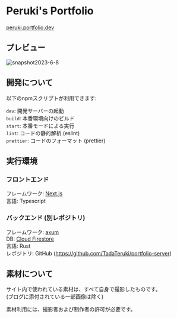 # Peruki's Portfolio

[peruki.portfolio.dev](https://peruki.portfolio.dev)

## プレビュー

![snapshot2023-6-8](https://github.com/TadaTeruki/portfolio-front-next/assets/69315285/74056ebb-f71a-4893-8700-70d3683c04c9)


## 開発について

以下のnpmスクリプトが利用できます:

`dev`: 開発サーバーの起動 <br>
`build`: 本番環境向けのビルド <br>
`start`: 本番モードによる実行 <br>
`lint`: コードの静的解析 (eslint) <br>
`prettier`: コードのフォーマット (prettier) <br>

## 実行環境

### フロントエンド

フレームワーク: [Next.js](https://nextjs.org/)<br>
言語: Typescript<br>

### バックエンド (別レポジトリ)

フレームワーク: [axum](https://github.com/tokio-rs/axum)<br>
DB: [Cloud Firestore](https://firebase.google.com/products/firestore?hl=ja)<br>
言語: Rust<br>
レポジトリ: GitHub (https://github.com/TadaTeruki/portfolio-server)


## 素材について

サイト内で使われている素材は、すべて自身で撮影したものです。<br>
(ブログに添付されている一部画像は除く)

素材利用には、撮影者および制作者の許可が必要です。
